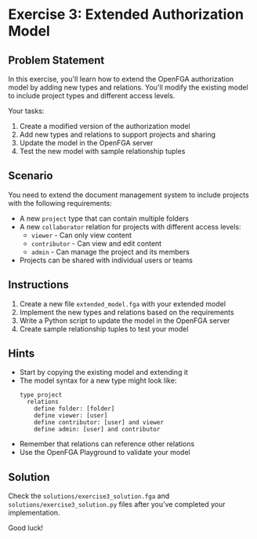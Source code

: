 # Exercise 3: Extended Authorization Model

## Problem Statement

In this exercise, you'll learn how to extend the OpenFGA authorization model by adding new types and relations. You'll modify the existing model to include project types and different access levels.

Your tasks:
1. Create a modified version of the authorization model
2. Add new types and relations to support projects and sharing
3. Update the model in the OpenFGA server
4. Test the new model with sample relationship tuples

## Scenario

You need to extend the document management system to include projects with the following requirements:
- A new `project` type that can contain multiple folders
- A new `collaborator` relation for projects with different access levels:
  - `viewer` - Can only view content
  - `contributor` - Can view and edit content
  - `admin` - Can manage the project and its members
- Projects can be shared with individual users or teams

## Instructions

1. Create a new file `extended_model.fga` with your extended model
2. Implement the new types and relations based on the requirements
3. Write a Python script to update the model in the OpenFGA server
4. Create sample relationship tuples to test your model

## Hints

- Start by copying the existing model and extending it
- The model syntax for a new type might look like:
  ```
  type project
    relations
      define folder: [folder]
      define viewer: [user]
      define contributor: [user] and viewer
      define admin: [user] and contributor
  ```
- Remember that relations can reference other relations
- Use the OpenFGA Playground to validate your model

## Solution

Check the `solutions/exercise3_solution.fga` and `solutions/exercise3_solution.py` files after you've completed your implementation.

Good luck!